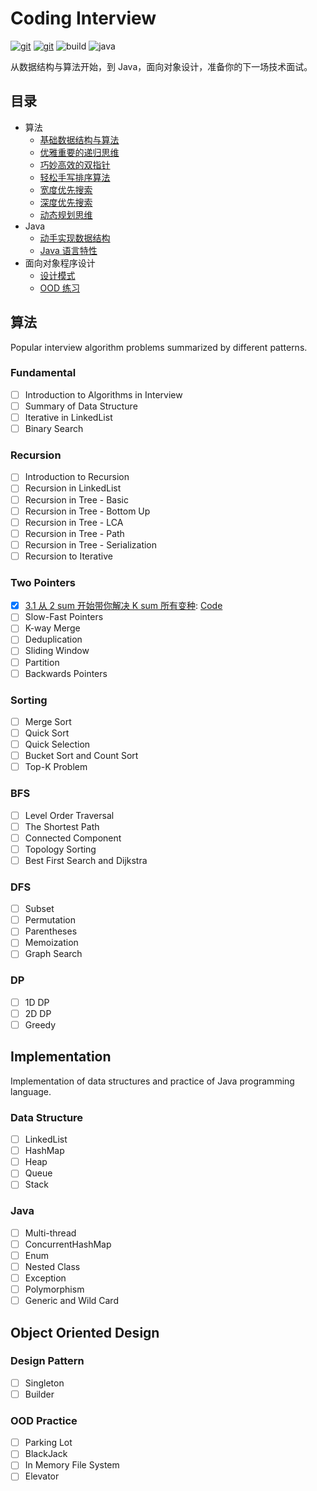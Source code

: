 # Coding Interview

[![git](https://badgen.net/badge/Git/zdong1995/blue?icon=github)](https://github.com/zdong1995/) [![git](https://badgen.net/badge/Repo/star/yellow?icon=git)](https://github.com/zdong1995/coding-interview) ![build](https://github.com/zdong1995/coding-interview/workflows/Build/badge.svg) ![java](https://img.shields.io/badge/Language-java-orange.svg)

从数据结构与算法开始，到 Java，面向对象设计，准备你的下一场技术面试。

## 目录

* 算法
  * [基础数据结构与算法](./#fundamental)
  * [优雅重要的递归思维](./#recursion)
  * [巧妙高效的双指针](./#two-pointers)
  * [轻松手写排序算法](./#sorting)
  * [宽度优先搜索](./#bfs)
  * [深度优先搜索](./#dfs)
  * [动态规划思维](./#dp)
* Java
  * [动手实现数据结构](./#data-structure)
  * [Java 语言特性](./#java)
* 面向对象程序设计
  * [设计模式](./#design-pattern)
  * [OOD 练习](./#ood-practice)

## 算法

Popular interview algorithm problems summarized by different patterns.

### Fundamental

* [ ] Introduction to Algorithms in Interview
* [ ] Summary of Data Structure
* [ ] Iterative in LinkedList
* [ ] Binary Search

### Recursion

* [ ] Introduction to Recursion
* [ ] Recursion in LinkedList
* [ ] Recursion in Tree - Basic
* [ ] Recursion in Tree - Bottom Up
* [ ] Recursion in Tree - LCA
* [ ] Recursion in Tree - Path
* [ ] Recursion in Tree - Serialization
* [ ] Recursion to Iterative

### Two Pointers

* [x] [3.1 从 2 sum 开始带你解决 K sum 所有变种](algorithm/3_TwoPointers/3_1_two_sum.md): [Code](https://github.com/zdong1995/coding-interview/tree/master/src/main/java/algorithm/array/twosum)
* [ ] Slow-Fast Pointers
* [ ] K-way Merge
* [ ] Deduplication
* [ ] Sliding Window
* [ ] Partition
* [ ] Backwards Pointers

### Sorting

* [ ] Merge Sort
* [ ] Quick Sort
* [ ] Quick Selection
* [ ] Bucket Sort and Count Sort
* [ ] Top-K Problem

### BFS

* [ ] Level Order Traversal
* [ ] The Shortest Path
* [ ] Connected Component
* [ ] Topology Sorting
* [ ] Best First Search and Dijkstra

### DFS

* [ ] Subset
* [ ] Permutation
* [ ] Parentheses
* [ ] Memoization
* [ ] Graph Search

### DP

* [ ] 1D DP
* [ ] 2D DP
* [ ] Greedy

## Implementation

Implementation of data structures and practice of Java programming language.

### Data Structure

* [ ] LinkedList
* [ ] HashMap
* [ ] Heap
* [ ] Queue
* [ ] Stack

### Java

* [ ] Multi-thread
* [ ] ConcurrentHashMap
* [ ] Enum
* [ ] Nested Class
* [ ] Exception
* [ ] Polymorphism
* [ ] Generic and Wild Card

## Object Oriented Design

### Design Pattern

* [ ] Singleton
* [ ] Builder

### OOD Practice

* [ ] Parking Lot
* [ ] BlackJack
* [ ] In Memory File System
* [ ] Elevator